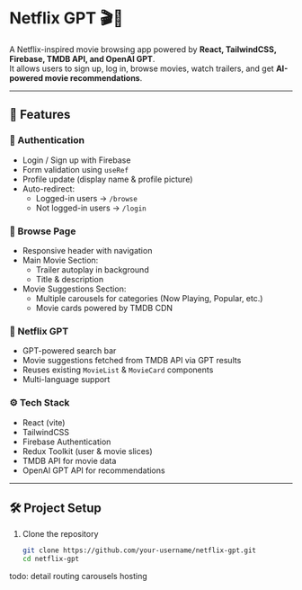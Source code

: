 # Netflix GPT 🎬🤖

A Netflix-inspired movie browsing app powered by **React, TailwindCSS, Firebase, TMDB API, and OpenAI GPT**.  
It allows users to sign up, log in, browse movies, watch trailers, and get **AI-powered movie recommendations**.

---

## 🚀 Features

### 🔐 Authentication

- Login / Sign up with Firebase
- Form validation using `useRef`
- Profile update (display name & profile picture)
- Auto-redirect:
  - Logged-in users → `/browse`
  - Not logged-in users → `/login`

### 🎥 Browse Page

- Responsive header with navigation
- Main Movie Section:
  - Trailer autoplay in background
  - Title & description
- Movie Suggestions Section:
  - Multiple carousels for categories (Now Playing, Popular, etc.)
  - Movie cards powered by TMDB CDN

### 🤖 Netflix GPT

- GPT-powered search bar
- Movie suggestions fetched from TMDB API via GPT results
- Reuses existing `MovieList` & `MovieCard` components
- Multi-language support

### ⚙️ Tech Stack

- React (vite)
- TailwindCSS
- Firebase Authentication
- Redux Toolkit (user & movie slices)
- TMDB API for movie data
- OpenAI GPT API for recommendations

---

## 🛠 Project Setup

1. Clone the repository
   ```bash
   git clone https://github.com/your-username/netflix-gpt.git
   cd netflix-gpt
   ```


todo:
detail routing 
carousels
hosting 

